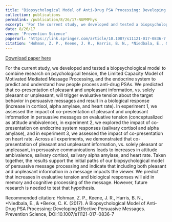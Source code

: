 ```yaml
---
title: "Biopsychological Model of Anti-Drug PSA Processing: Developing Effective Persuasive Messages. "
collection: publications
permalink: /publication/8/26/17-NUPMPhys
excerpt: 'For the current study, we developed and tested a biopsychological model to combine research on psychological tension, the Limited Capacity Model of Motivated Mediated Message Processing, and the endocrine system to predict and understand how people process anti-drug PSAs. We predicted that co-presentation of pleasant and unpleasant information, vs. solely pleasant or unpleasant, will trigger evaluative tension about the target behavior in persuasive messages and result in a biological response (increase in cortisol, alpha amylase, and heart rate). In experiment 1, we assessed the impact of co-presentation of pleasant and unpleasant information in persuasive messages on evaluative tension (conceptualized as attitude ambivalence), in experiment 2, we explored the impact of co-presentation on endocrine system responses (salivary cortisol and alpha amylase), and in experiment 3, we assessed the impact of co-presentation on heart rate. Across all experiments, we demonstrated that co-presentation of pleasant and unpleasant information, vs. solely pleasant or unpleasant, in persuasive communications leads to increases in attitude ambivalence, salivary cortisol, salivary alpha amylase, and heart rate. Taken together, the results support the initial paths of our biopsychological model of persuasive message processing and indicate that including both pleasant and unpleasant information in a message impacts the viewer. We predict that increases in evaluative tension and biological responses will aid in memory and cognitive processing of the message. However, future research is needed to test that hypothesis.'
date: 8/26/17
venue: 'Prevention Science'
paperurl: 'https://link.springer.com/article/10.1007/s11121-017-0836-7'
citation: 'Hohman, Z. P., Keene, J. R., Harris, B. N., *Niedbala, E., &amp; *Berke, C. K. (2017). A Biopsychological Model of Anti-Drug PSA Processing: Developing Effective Persuasive Messages. Prevention Science, DOI:10.1007/s11121-017-0836-7'
---
```


<a href='https://link.springer.com/article/10.1007/s11121-017-0836-7'>Download paper here</a>

For the current study, we developed and tested a biopsychological model to combine research on psychological tension, the Limited Capacity Model of Motivated Mediated Message Processing, and the endocrine system to predict and understand how people process anti-drug PSAs. We predicted that co-presentation of pleasant and unpleasant information, vs. solely pleasant or unpleasant, will trigger evaluative tension about the target behavior in persuasive messages and result in a biological response (increase in cortisol, alpha amylase, and heart rate). In experiment 1, we assessed the impact of co-presentation of pleasant and unpleasant information in persuasive messages on evaluative tension (conceptualized as attitude ambivalence), in experiment 2, we explored the impact of co-presentation on endocrine system responses (salivary cortisol and alpha amylase), and in experiment 3, we assessed the impact of co-presentation on heart rate. Across all experiments, we demonstrated that co-presentation of pleasant and unpleasant information, vs. solely pleasant or unpleasant, in persuasive communications leads to increases in attitude ambivalence, salivary cortisol, salivary alpha amylase, and heart rate. Taken together, the results support the initial paths of our biopsychological model of persuasive message processing and indicate that including both pleasant and unpleasant information in a message impacts the viewer. We predict that increases in evaluative tension and biological responses will aid in memory and cognitive processing of the message. However, future research is needed to test that hypothesis.

Recommended citation: Hohman, Z. P., Keene, J. R., Harris, B. N., *Niedbala, E., & *Berke, C. K. (2017). A Biopsychological Model of Anti-Drug PSA Processing: Developing Effective Persuasive Messages. Prevention Science, DOI:10.1007/s11121-017-0836-7